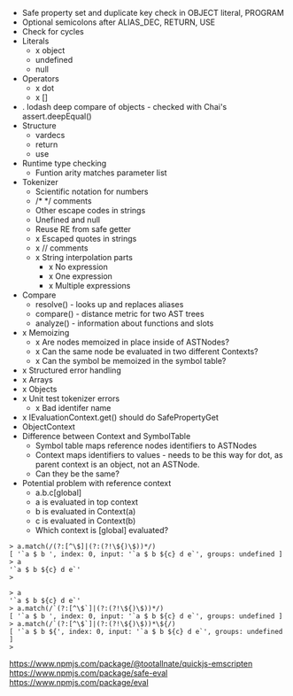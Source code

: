 * Safe property set and duplicate key check in OBJECT literal, PROGRAM
* Optional semicolons after ALIAS_DEC, RETURN, USE
* Check for cycles
* Literals
  * x object
  * undefined
  * null
* Operators
  * x dot
  * x []
* . lodash deep compare of objects - checked with Chai's assert.deepEqual()
* Structure
  * vardecs
  * return
  * use
* Runtime type checking
  * Funtion arity matches parameter list
* Tokenizer
  * Scientific notation for numbers
  * /* */ comments
  * Other escape codes in strings
  * Unefined and null
  * Reuse RE from safe getter
  * x Escaped quotes in strings
  * x // comments
  * x String interpolation parts
    * x No expression
    * x One expression
    * x Multiple expressions
* Compare
  * resolve() - looks up and replaces aliases
  * compare() - distance metric for two AST trees
  * analyze() - information about functions and slots
* x Memoizing
  * x Are nodes memoized in place inside of ASTNodes?
  * x Can the same node be evaluated in two different Contexts?
  * x Can the symbol be memoized in the symbol table?
* x Structured error handling
* x Arrays
* x Objects
* x Unit test tokenizer errors
  * x Bad identifer name
* x IEvaluationContext.get() should do SafePropertyGet
* ObjectContext
* Difference between Context and SymbolTable
  * Symbol table maps reference nodes identifiers to ASTNodes
  * Context maps identifiers to values - needs to be this way for dot, as parent context is an object, not an ASTNode.
  * Can they be the same?
* Potential problem with reference context
  * a.b.c\[global]
  * a is evaluated in top context
  * b is evaluated in Context(a)
  * c is evaluated in Context(b)
  * Which context is \[global] evaluated?


~~~
> a.match(/(?:[^\$]|(?:(?!\${)\$))*/)
[ '`a $ b ', index: 0, input: '`a $ b ${c} d e`', groups: undefined ]
> a
'`a $ b ${c} d e`'
>

> a
'`a $ b ${c} d e`'
> a.match(/`(?:[^\$`]|(?:(?!\${)\$))*/)
[ '`a $ b ', index: 0, input: '`a $ b ${c} d e`', groups: undefined ]
> a.match(/`(?:[^\$`]|(?:(?!\${)\$))*\${/)
[ '`a $ b ${', index: 0, input: '`a $ b ${c} d e`', groups: undefined ]
>
~~~

https://www.npmjs.com/package/@tootallnate/quickjs-emscripten
https://www.npmjs.com/package/safe-eval
https://www.npmjs.com/package/eval
